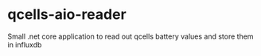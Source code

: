 # qcells-aio-reader
Small .net core application to read out qcells battery values and store them in influxdb
